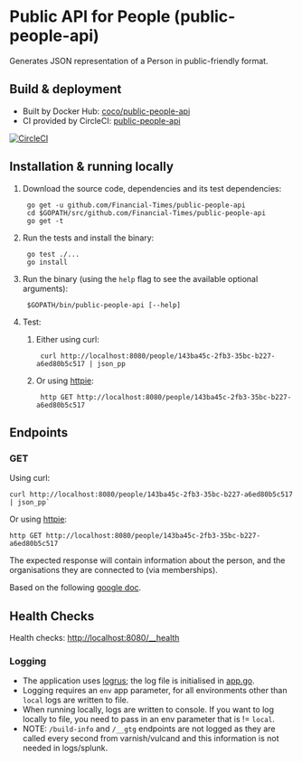 Public API for People (public-people-api)
=========================================

Generates JSON representation of a Person in public-friendly format.

Build & deployment
------------------

* Built by Docker Hub: [coco/public-people-api](https://hub.docker.com/r/coco/public-people-api/)
* CI provided by CircleCI: [public-people-api](https://circleci.com/gh/Financial-Times/public-people-api)

[![CircleCI](https://circleci.com/gh/Financial-Times/public-people-api.svg?style=svg)](https://circleci.com/gh/Financial-Times/public-people-api)

Installation & running locally
------------------------------

1. Download the source code, dependencies and its test dependencies:

        go get -u github.com/Financial-Times/public-people-api
        cd $GOPATH/src/github.com/Financial-Times/public-people-api
        go get -t

1. Run the tests and install the binary:

        go test ./...
        go install

1. Run the binary (using the `help` flag to see the available optional arguments):

        $GOPATH/bin/public-people-api [--help]

1. Test:

    1. Either using curl:

            curl http://localhost:8080/people/143ba45c-2fb3-35bc-b227-a6ed80b5c517 | json_pp

    1. Or using [httpie](https://github.com/jkbrzt/httpie):

            http GET http://localhost:8080/people/143ba45c-2fb3-35bc-b227-a6ed80b5c517


Endpoints
---------

### GET

Using curl:

    curl http://localhost:8080/people/143ba45c-2fb3-35bc-b227-a6ed80b5c517 | json_pp`

Or using [httpie](https://github.com/jkbrzt/httpie):

    http GET http://localhost:8080/people/143ba45c-2fb3-35bc-b227-a6ed80b5c517

The expected response will contain information about the person, and the organisations they are connected to (via memberships).

Based on the following [google doc](https://docs.google.com/document/d/1SC4Uskl-VD78y0lg5H2Gq56VCmM4OFHofZM-OvpsOFo/edit#heading=h.qjo76xuvpj83).


Health Checks
-------------

Health checks: [http://localhost:8080/__health](http://localhost:8080/__health)


### Logging

* The application uses [logrus](https://github.com/Sirupsen/logrus); the log file is initialised in [app.go](app.go).
* Logging requires an `env` app parameter, for all environments other than `local` logs are written to file.
* When running locally, logs are written to console. If you want to log locally to file, you need to pass in an env parameter that is != `local`.
* NOTE: `/build-info` and `/__gtg` endpoints are not logged as they are called every second from varnish/vulcand and this information is not needed in logs/splunk.
